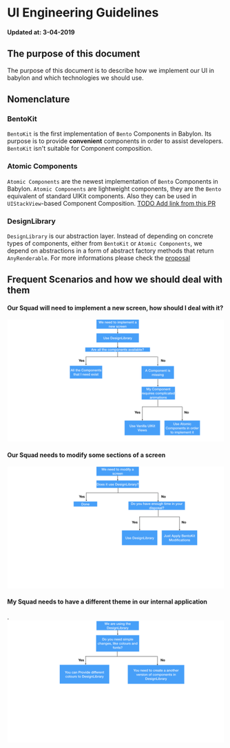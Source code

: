 # UI Engineering Guidelines

#### Updated at: 3-04-2019

## The purpose of this document
The purpose of this document is to describe how we implement our UI in babylon and which technologies we should use.

## Nomenclature

### BentoKit

`BentoKit` is the first implementation of `Bento` Components in Babylon.
Its purpose is to provide __convenient__ components in order to assist developers.
`BentoKit` isn't suitable for Component composition. 

### Atomic Components
`Atomic Components` are the newest implementation of `Bento` Components in Babylon.
`Atomic Components` are lightweight components, they are the `Bento` equivalent of standard UIKit components. Also they can be used in `UIStackView`-based Component Composition.
[TODO Add link from this PR](https://github.com/Babylonpartners/ios-playbook/pull/72)

### DesignLibrary

`DesignLibrary` is our abstraction layer.
Instead of depending on concrete types of components, either from `BentoKit` or `Atomic Components`, we depend on abstractions in a form of abstract factory methods that return `AnyRenderable`.
For more informations please check the [proposal](./Proposals/BabylonDesignLibrary.md)

## Frequent Scenarios and how we should deal with them

#### Our Squad will need to implement a new screen, how should I deal with it?
![Diagram](./UI_engineering_guidelines_assets/our_Squad_will_need_to_implement_a_new_screen.png)


#### Our Squad needs to modify some sections of a screen
![Diagram](./UI_engineering_guidelines_assets/squad_modify_existing_screen.png)

#### My Squad needs to have a different theme in our internal application
.![Diagram](./UI_engineering_guidelines_assets/we_need_a_new_theme.png)
